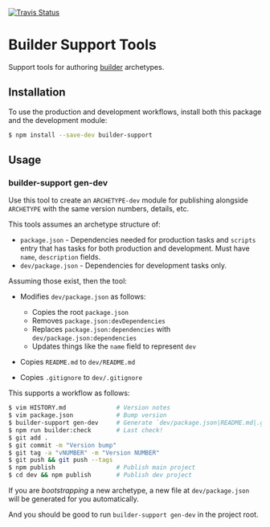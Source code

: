 [![Travis Status][trav_img]][trav_site]

Builder Support Tools
=====================

Support tools for authoring [builder][] archetypes.

## Installation

To use the production and development workflows, install both this package
and the development module:

```sh
$ npm install --save-dev builder-support
```

## Usage

### builder-support gen-dev

Use this tool to create an `ARCHETYPE-dev` module for publishing alongside
`ARCHETYPE` with the same version numbers, details, etc.

This tools assumes an archetype structure of:

* `package.json` - Dependencies needed for production tasks and `scripts` entry
  that has tasks for both production and development. Must have `name`,
  `description` fields.
* `dev/package.json` - Dependencies for development tasks only.

Assuming those exist, then the tool:

* Modifies `dev/package.json` as follows:
    * Copies the root `package.json`
    * Removes `package.json:devDependencies`
    * Replaces `package.json:dependencies` with `dev/package.json:dependencies`
    * Updates things like the `name` field to represent `dev`

* Copies `README.md` to `dev/README.md`
* Copies `.gitignore` to `dev/.gitignore`

This supports a workflow as follows:

```sh
$ vim HISTORY.md              # Version notes
$ vim package.json            # Bump version
$ builder-support gen-dev     # Generate `dev/package.json|README.md|.gitignore`
$ npm run builder:check       # Last check!
$ git add .
$ git commit -m "Version bump"
$ git tag -a "vNUMBER" -m "Version NUMBER"
$ git push && git push --tags
$ npm publish                 # Publish main project
$ cd dev && npm publish       # Publish dev project
```

If you are _bootstrapping_ a new archetype, a new file at `dev/package.json` will be generated for you automatically.

And you should be good to run `builder-support gen-dev` in the project root.

[builder]: https://github.com/FormidableLabs/builder
[trav_img]: https://api.travis-ci.org/FormidableLabs/builder-support.svg
[trav_site]: https://travis-ci.org/FormidableLabs/builder-support
